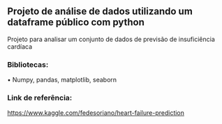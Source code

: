 ## Projeto de análise de dados utilizando um dataframe público com python

Projeto para analisar um conjunto de dados de previsão de insuficiência cardíaca

### Bibliotecas: 

• Numpy, pandas, matplotlib, seaborn

### Link de referência: 

https://www.kaggle.com/fedesoriano/heart-failure-prediction

